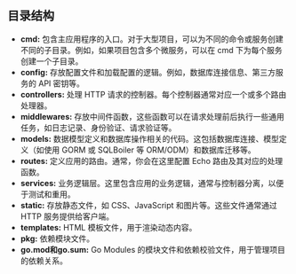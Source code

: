 
## 目录结构

- **cmd:** 包含主应用程序的入口。对于大型项目，可以为不同的命令或服务创建不同的子目录。例如，如果项目包含多个微服务，可以在 cmd 下为每个服务创建一个子目录。
- **config:** 存放配置文件和加载配置的逻辑。例如，数据库连接信息、第三方服务的 API 密钥等。
- **controllers:** 处理 HTTP 请求的控制器。每个控制器通常对应一个或多个路由处理器。
- **middlewares:** 存放中间件函数，这些函数可以在请求处理前后执行一些通用任务，如日志记录、身份验证、请求验证等。
- **models:** 数据模型定义和数据库操作相关的代码。这包括数据库连接、模型定义（如使用 GORM 或 SQLBoiler 等 ORM/ODM）和数据库迁移等。
- **routes:** 定义应用的路由。通常，你会在这里配置 Echo 路由及其对应的处理函数。
- **services:** 业务逻辑层。这里包含应用的业务逻辑，通常与控制器分离，以便于测试和重用。
- **static:** 存放静态文件，如 CSS、JavaScript 和图片等。这些文件通常通过 HTTP 服务提供给客户端。
- **templates:** HTML 模板文件，用于渲染动态内容。
- **pkg:** 依赖模块文件。
- **go.mod和go.sum:** Go Modules 的模块文件和依赖校验文件，用于管理项目的依赖关系。